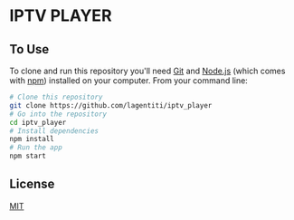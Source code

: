 # IPTV PLAYER

## To Use

To clone and run this repository you'll need [Git](https://git-scm.com) and [Node.js](https://nodejs.org/en/download/) (which comes with [npm](http://npmjs.com)) installed on your computer. From your command line:

```bash
# Clone this repository
git clone https://github.com/lagentiti/iptv_player
# Go into the repository
cd iptv_player
# Install dependencies
npm install
# Run the app
npm start
```

## License

[MIT](LICENSE.md)
